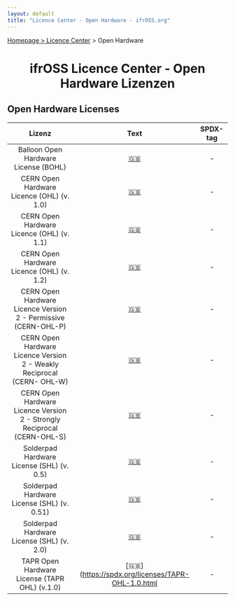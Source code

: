 ```yaml
---
layout: default
title: "Licence Center - Open Hardware - ifrOSS.org"
---
```


<!---

Neue Lizenzen können mit der folgenden Template eingefügt werden:

| Lizenzname | [🇬🇧](link) | SPDX-Tag |

Emojis für die Links können von https://emojipedia.org kopiert werden

--->

<p><a href="/ifrOSS/index.html">Homepage</a><a href="/ifrOSS/Pages/licence_center/de"> > Licence Center</a> > Open Hardware<br></p>

<h1 style="text-align: center;">ifrOSS Licence Center - Open Hardware Lizenzen</h1>

## Open Hardware Licenses

| Lizenz | Text | SPDX-tag |
|:---:|:---:|:---:|
| Balloon Open Hardware License (BOHL) | [🇬🇧](https://web.archive.org/web/20140426215620/http://www.balloonboard.org/docs/Balloon_License_0v2.pdf) | - |
| CERN Open Hardware Licence (OHL) (v. 1.0) | [🇬🇧](https://www.ohwr.org/attachments/661/CERNOHLv1_0.pdf) | - |
| CERN Open Hardware Licence (OHL) (v. 1.1) | [🇬🇧](https://www.ohwr.org/attachments/735/CERNOHLv1_1.txt) | - |
| CERN Open Hardware Licence (OHL) (v. 1.2) | [🇬🇧](https://www.ohwr.org/attachments/2388/cern_ohl_v_1_2.txt) | - |
| CERN Open Hardware Licence Version 2 - Permissive (CERN-OHL-P) | [🇬🇧](https://ohwr.org/project/cernohl/wikis/uploads/5a639eaec042c5584104afdbc9350245/cern_ohl_p_v2.txt) | - |
| CERN Open Hardware Licence Version 2 - Weakly Reciprocal (CERN- OHL-W) | [🇬🇧](https://ohwr.org/project/cernohl/wikis/uploads/10946616b8cbcdef2274a58d9f3a98fb/cern_ohl_w_v2.txt) | - |
| CERN Open Hardware Licence Version 2 - Strongly Reciprocal (CERN-OHL-S) | [🇬🇧](https://ohwr.org/project/cernohl/wikis/uploads/002d0b7d5066e6b3829168730237bddb/cern_ohl_s_v2.txt) | - |
| Solderpad Hardware License (SHL) (v. 0.5) | [🇬🇧](http://solderpad.org/licenses/SHL-0.5/) | - |
| Solderpad Hardware License (SHL) (v. 0.51) | [🇬🇧](http://solderpad.org/licenses/SHL-0.51/) | - |
| Solderpad Hardware License (SHL) (v. 2.0) | [🇬🇧](http://solderpad.org/licenses/SHL-2.0/) | - |
| TAPR Open Hardware License (TAPR OHL) (v.1.0) | [🇬🇧](https://spdx.org/licenses/TAPR-OHL-1.0.html | - |
